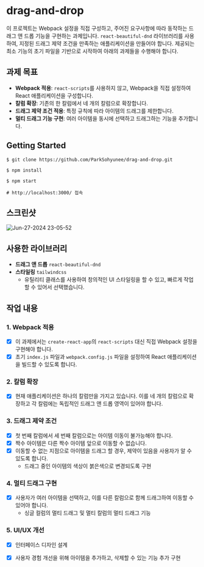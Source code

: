 # drag-and-drop

이 프로젝트는 Webpack 설정을 직접 구성하고, 주어진 요구사항에 따라 동작하는 드래그 앤 드롭 기능을 구현하는 과제입니다. `react-beautiful-dnd` 라이브러리를 사용하여, 지정된 드래그 제약 조건을 만족하는 애플리케이션을 만들어야 합니다. 제공되는 최소 기능의 초기 파일을 기반으로 시작하여 아래의 과제들을 수행해야 합니다.

## 과제 목표

- **Webpack 적용**: `react-scripts`를 사용하지 않고, Webpack을 직접 설정하여 React 애플리케이션을 구성합니다.
- **칼럼 확장**: 기존의 한 칼럼에서 네 개의 칼럼으로 확장합니다.
- **드래그 제약 조건 적용**: 특정 규칙에 따라 아이템의 드래그를 제한합니다.
- **멀티 드래그 기능 구현**: 여러 아이템을 동시에 선택하고 드래그하는 기능을 추가합니다.

## Getting Started

```
$ git clone https://github.com/ParkSohyunee/drag-and-drop.git

$ npm install

$ npm start

# http://localhost:3000/ 접속
```

## 스크린샷
![Jun-27-2024 23-05-52](https://github.com/ParkSohyunee/drag-and-drop/assets/124856726/70bd79ca-6c9e-43c1-bb80-fc801d0a2165)

## 사용한 라이브러리
- **드래그 앤 드롭** `react-beautiful-dnd`
- **스타일링** `tailwindcss`
  - 유틸리티 클래스를 사용하여 창의적인 UI 스타일링을 할 수 있고, 빠르게 작업할 수 있어서 선택했습니다.

## 작업 내용

### 1. Webpack 적용
- [x] 이 과제에서는 `create-react-app`의 `react-scripts` 대신 직접 Webpack 설정을 구현해야 합니다.
- [x] 초기 `index.js` 파일과 `webpack.config.js` 파일을 설정하여 React 애플리케이션을 빌드할 수 있도록 합니다.

### 2. 칼럼 확장

- [x] 현재 애플리케이션은 하나의 칼럼만을 가지고 있습니다. 이를 네 개의 칼럼으로 확장하고 각 칼럼에는 독립적인 드래그 앤 드롭 영역이 있어야 합니다.

### 3. 드래그 제약 조건

- [x] 첫 번째 칼럼에서 세 번째 칼럼으로는 아이템 이동이 불가능해야 합니다.
- [x] 짝수 아이템은 다른 짝수 아이템 앞으로 이동할 수 없습니다.
- [x] 이동할 수 없는 지점으로 아이템을 드래그 할 경우, 제약이 있음을 사용자가 알 수 있도록 합니다.
  - 드래그 중인 아이템의 색상이 붉은색으로 변경되도록 구현

### 4. 멀티 드래그 구현

- [x] 사용자가 여러 아이템을 선택하고, 이를 다른 칼럼으로 함께 드래그하여 이동할 수 있어야 합니다.
  - 싱글 컬럼의 멀티 드래그 및 멀티 칼럼의 멀티 드래그 기능
  
### 5. UI/UX 개선

- [x] 인터페이스 디자인 설계
- [x] 사용자 경험 개선을 위해 아이템을 추가하고, 삭제할 수 있는 기능 추가 구현

